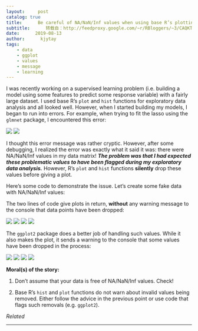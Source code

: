 ```yaml
---
layout:     post
catalog: true
title:      Be careful of NA/NaN/Inf values when using base R’s plotting functions!
subtitle:      转载自：http://feedproxy.google.com/~r/RBloggers/~3/CAQKTPvojAg/
date:      2019-08-13
author:      kjytay
tags:
    - data
    - ggplot
    - values
    - message
    - learning
---
```






I was recently working on a supervised learning problem (i.e. building a model using some features to predict some response variable) with a fairly large dataset. I used base R’s `plot` and `hist` functions for exploratory data analysis and all looked well. However, when I started building my models, I began to run into errors. For example, when trying to fit the lasso using the `glmnet` package, I encountered this error:

![](https://statisticaloddsandends.files.wordpress.com/2019/08/screen-shot-2019-08-13-at-11.11.23-am.png?w=456&is-pending-load=1)
![](https://statisticaloddsandends.files.wordpress.com/2019/08/screen-shot-2019-08-13-at-11.11.23-am.png?w=456)


I thought this error message was rather cryptic. However, after some debugging, I realized the error was exactly what it said it was: there were NA/NaN/Inf values in my data matrix! ***The problem was that I had expected these problematic values to have been flagged during my exploratory data analysis.*** However, R’s `plot` and `hist` functions **silently** drop these values before giving a plot.

Here’s some code to demonstrate the issue. Let’s create some fake data with NA/NaN/Inf values:

The two lines of code give plots in return, **without** any warning message to the console that data points have been dropped:

![](https://statisticaloddsandends.files.wordpress.com/2019/08/plot1.png?w=300&is-pending-load=1#038;h=300&fit=300%2C300&resize=300%2C300)
![](https://statisticaloddsandends.files.wordpress.com/2019/08/plot1.png?w=300&h=300&fit=300%2C300&resize=300%2C300)
![](https://statisticaloddsandends.files.wordpress.com/2019/08/plot2.png?w=300&is-pending-load=1#038;h=300&fit=300%2C300&resize=300%2C300)
![](https://statisticaloddsandends.files.wordpress.com/2019/08/plot2.png?w=300&h=300&fit=300%2C300&resize=300%2C300)


The `ggplot2` package does a better job of handling such values. While it also makes the plot, it sends a warning to the console that some values have been dropped in the process:

![](https://statisticaloddsandends.files.wordpress.com/2019/08/plot3.png?w=300&is-pending-load=1#038;h=300&fit=300%2C300&resize=300%2C300)
![](https://statisticaloddsandends.files.wordpress.com/2019/08/plot3.png?w=300&h=300&fit=300%2C300&resize=300%2C300)
![](https://statisticaloddsandends.files.wordpress.com/2019/08/screen-shot-2019-08-13-at-11.37.57-am.png?w=456&is-pending-load=1)
![](https://statisticaloddsandends.files.wordpress.com/2019/08/screen-shot-2019-08-13-at-11.37.57-am.png?w=456)


**Moral(s) of the story:**

1. Don’t assume that your data is free of NA/NaN/Inf values. Check!

1. Base R’s `hist` and `plot` functions do not warn about invalid values being removed. Either follow the advice in the previous point or use code that flags such removals (e.g. `ggplot2`).



*Related*






---
